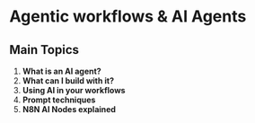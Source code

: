 # Agentic workflows & AI Agents

## Main Topics

1. **What is an AI agent?**
2. **What can I build with it?**
3. **Using AI in your workflows**
4. **Prompt techniques**
5. **N8N AI Nodes explained**
